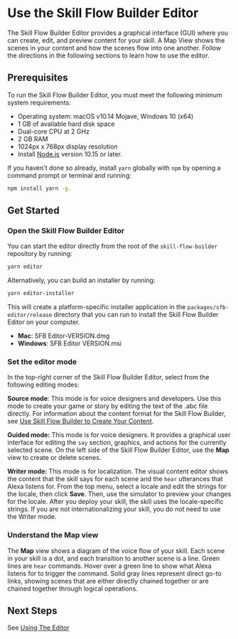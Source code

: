 # Use the Skill Flow Builder Editor

The Skill Flow Builder Editor provides a graphical interface (GUI) where you can
create, edit, and preview content for your skill. A Map View shows the scenes in
your content and how the scenes flow into one another. Follow the directions in
the following sections to learn how to use the editor.

## Prerequisites

To run the Skill Flow Builder Editor, you must meet the following minimum system
requirements:

- Operating system: macOS v10.14 Mojave, Windows 10 (x64)
- 1 GB of available hard disk space
- Dual-core CPU at 2 GHz
- 2 GB RAM
- 1024px x 768px display resolution
- Install [Node.js](https://nodejs.org/en/download/) version 10.15 or later.

If you haven't done so already, install `yarn` globally with `npm` by opening a command
prompt or terminal and running:

```sh
npm install yarn -g.
```

## Get Started

### Open the Skill Flow Builder Editor

You can start the editor directly from the root of the `skill-flow-builder` repository
by running:

```sh
yarn editor
```

Alternatively, you can build an installer by running:

```sh
yarn editor-installer
```

This will create a platform-specific installer application in the
`packages/sfb-editor/release` directory that you can run to install the Skill
Flow Builder Editor on your computer.

- **Mac**: SFB Editor-VERSION.dmg
- **Windows**: SFB Editor VERSION.msi

### Set the editor mode

In the top-right corner of the Skill Flow Builder Editor, select from the
following editing modes:

**Source mode**: This mode is for voice designers and developers. Use this mode
to create your game or story by editing the text of the .abc file directly. For
information about the content format for the Skill Flow Builder, see
[Use Skill Flow Builder to Create Your Content](../use-skill-flow-builder-to-create-content/README.md).

**Guided mode:** This mode is for voice designers. It provides a graphical user
interface for editing the `say` section, graphics, and actions for the currently
selected scene. On the left side of the Skill Flow Builder Editor, use the
**Map** view to create or delete scenes.

**Writer mode:** This mode is for localization. The visual content editor shows
the content that the skill says for each scene and the `hear` utterances that
Alexa listens for. From the top menu, select a locale and edit the strings for
the locale, then click **Save**. Then, use the simulator to preview your changes
for the locale. After you deploy your skill, the skill uses the locale-specific
strings. If you are not internationalizing your skill, you do not need to use
the Writer mode.

### Understand the Map view

The **Map** view shows a diagram of the voice flow of your skill. Each scene in
your skill is a dot, and each transition to another scene is a line. Green lines
are `hear` commands. Hover over a green line to show what Alexa listens for to
trigger the command. Solid gray lines represent direct go-to links, showing
scenes that are either directly chained together or are chained together through
logical operations.

## Next Steps

See [Using The Editor](./using-the-editor.md)
